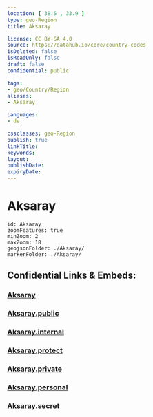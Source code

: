 ```yaml
---
location: [ 38.5 , 33.9 ] 
type: geo-Region
title: Aksaray

license: CC BY-SA 4.0
source: https://datahub.io/core/country-codes
isDeleted: false
isReadOnly: false
draft: false
confidential: public

tags:
- geo/Country/Region
aliases:
- Aksaray

Languages:
- de

cssclasses: geo-Region
publish: true
linkTitle: 
keywords: 
layout: 
publishDate: 
expiryDate: 
---
```


# Aksaray

```leaflet
id: Aksaray
zoomFeatures: true 
minZoom: 2 
maxZoom: 18
geojsonFolder: ./Aksaray/
markerFolder: ./Aksaray/
```


## Confidential Links & Embeds: 

### [Aksaray](/_Standards/Earth/Continent/Europe/Europe~East/Turkey/Provinces~Turkey/Aksaray.md) 

### [Aksaray.public](/_public/Earth/Continent/Europe/Europe~East/Turkey/Provinces~Turkey/Aksaray.public.md) 

### [Aksaray.internal](/_internal/Earth/Continent/Europe/Europe~East/Turkey/Provinces~Turkey/Aksaray.internal.md) 

### [Aksaray.protect](/_protect/Earth/Continent/Europe/Europe~East/Turkey/Provinces~Turkey/Aksaray.protect.md) 

### [Aksaray.private](/_private/Earth/Continent/Europe/Europe~East/Turkey/Provinces~Turkey/Aksaray.private.md) 

### [Aksaray.personal](/_personal/Earth/Continent/Europe/Europe~East/Turkey/Provinces~Turkey/Aksaray.personal.md) 

### [Aksaray.secret](/_secret/Earth/Continent/Europe/Europe~East/Turkey/Provinces~Turkey/Aksaray.secret.md)

